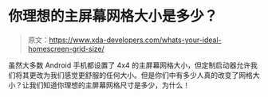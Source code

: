 # 你理想的主屏幕网格大小是多少？

> 原文：<https://www.xda-developers.com/whats-your-ideal-homescreen-grid-size/>

虽然大多数 Android 手机都设置了 4x4 的主屏幕网格大小，但定制启动器允许我们将其更改为我们感觉更舒服的任何大小。但是你们中有多少人真的改变了网格大小？让我们知道你理想的主屏幕网格尺寸是多少，为什么！